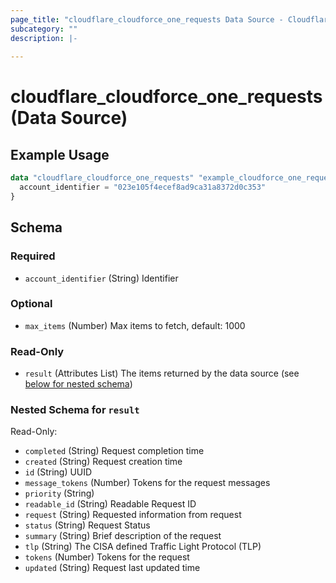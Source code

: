 ```yaml
---
page_title: "cloudflare_cloudforce_one_requests Data Source - Cloudflare"
subcategory: ""
description: |-
  
---
```


# cloudflare_cloudforce_one_requests (Data Source)



## Example Usage

```terraform
data "cloudflare_cloudforce_one_requests" "example_cloudforce_one_requests" {
  account_identifier = "023e105f4ecef8ad9ca31a8372d0c353"
}
```

<!-- schema generated by tfplugindocs -->
## Schema

### Required

- `account_identifier` (String) Identifier

### Optional

- `max_items` (Number) Max items to fetch, default: 1000

### Read-Only

- `result` (Attributes List) The items returned by the data source (see [below for nested schema](#nestedatt--result))

<a id="nestedatt--result"></a>
### Nested Schema for `result`

Read-Only:

- `completed` (String) Request completion time
- `created` (String) Request creation time
- `id` (String) UUID
- `message_tokens` (Number) Tokens for the request messages
- `priority` (String)
- `readable_id` (String) Readable Request ID
- `request` (String) Requested information from request
- `status` (String) Request Status
- `summary` (String) Brief description of the request
- `tlp` (String) The CISA defined Traffic Light Protocol (TLP)
- `tokens` (Number) Tokens for the request
- `updated` (String) Request last updated time



